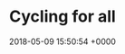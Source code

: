 ---
layout: activity
title: Cycling for all
description: Cycling session with a difference! If you haven’t ridden a bike for a long time or have limited mobility this could be for you. We have trikes, quad, hand bike, tandem side by side and even a bike that can hold a wheelchair.
times:
- Monday 10.00am - 11.30am
cost: £2.95
location: Thornes Park Athletic Stadium
suitabilities:
  - Have mobility issues
signup: false
additional_info: Please wear appropriate clothing, you might get mucky!
date: 2018-05-09 15:50:54 +0000

---